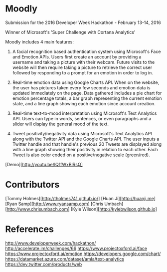 # Moodly

Submission for the 2016 Developer Week Hackathon - February 13-14, 2016

Winner of Microsoft's 'Super Challenge with Cortana Analytics'

Moodly includes 4 main features:

1) A facial recognition based authentication system using Microsoft's Face and Emotion APIs. Users first create an account by providing a username and taking a picture with their webcam. Future visits to the website will then require taking a picture to retrieve the correct user followed by responding to a prompt for an emotion in order to log in.

2) Real-time emotion data using Google Charts API. When on the website, the user has pictures taken every few seconds and emotion data is updated immediately on the page. Data gathered includes a pie chart for emotion percentage totals, a bar graph representing the current emotion state, and a line graph showing each emotion since account creation.

3) Real-time text-to-mood interpretation using Microsoft's Text Analytics API. Users can type in words, sentences, or even paragraphs and a slider will display the general mood of the text.

4) Tweet positivity/negativity data using Microsoft's Text Analytics API along with the Twitter API and the Google Charts API. The user inputs a Twitter handle and that handle's previous 20 Tweets are displayed along with a line graph showing their positivity in relation to each other. Each Tweet is also color coded on a positive/negative scale (green/red).

[Demo][http://youtu.be/lQ1fWxBlRsQ]


# Contributors

[Tommy Holmes][http://tholmes741.github.io/]
[Huan Ji][http://huanji.me]
[Ryan Samp][http://www.ryansamp.com]
[Chris Umbach][http://www.chrisumbach.com]
[Kyle Wilson][http://kylebwilson.github.io]

# References
http://www.developerweek.com/hackathon/
http://accelerate.im/challenges/66
https://www.projectoxford.ai/face
https://www.projectoxford.ai/emotion
https://developers.google.com/chart/
https://datamarket.azure.com/dataset/amla/text-analytics
https://dev.twitter.com/products/web
